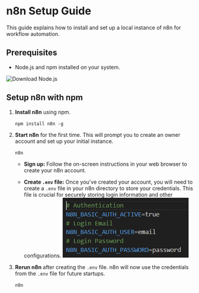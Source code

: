 # n8n Setup Guide

This guide explains how to install and set up a local instance of n8n for workflow automation.

## Prerequisites

* Node.js and npm installed on your system.

![Download Node.js](https://nodejs.org/en/download/)

## Setup n8n with npm

1.  **Install n8n** using npm.

    ```
    npm install n8n -g
    ```

2.  **Start n8n** for the first time. This will prompt you to create an owner account and set up your initial instance.

    ```
    n8n
    ```

    * **Sign up:** Follow the on-screen instructions in your web browser to create your n8n account.

    * **Create `.env` file:** Once you've created your account, you will need to create a `.env` file in your n8n directory to store your credentials. This file is crucial for securely storing login information and other configurations.
        ![Example of a .env file](env_file_format.png)

3.  **Rerun n8n** after creating the `.env` file. n8n will now use the credentials from the `.env` file for future startups.

    ```
    n8n
    ```